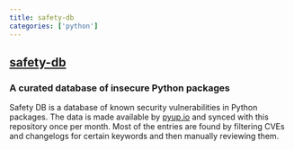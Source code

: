 ```yaml
---
title: safety-db
categories: ['python']
---
```

## [safety-db](https://github.com/pyupio/safety-db)

### A curated database of insecure Python packages


Safety DB is a database of known security vulnerabilities in Python packages. The data is made available by [pyup.io](https://pyup.io/) and synced with this repository once per month. Most of the entries are found by filtering CVEs and changelogs for certain keywords and then manually reviewing them.
